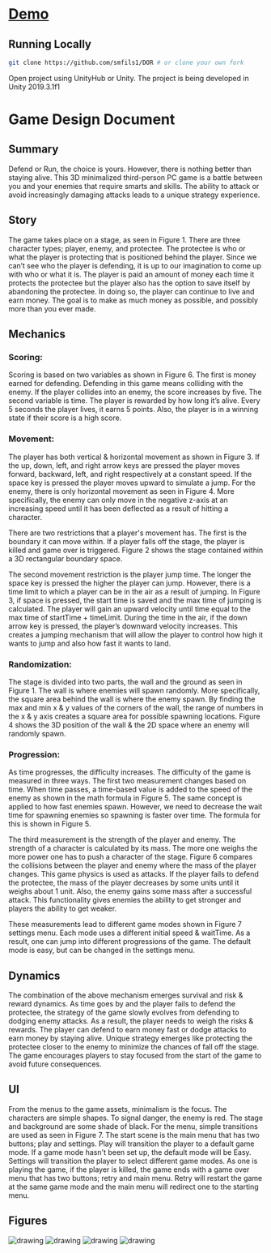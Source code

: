 # [Demo](https://smfils1.github.io/DOR/)

## Running Locally

```bash
git clone https://github.com/smfils1/DOR # or clone your own fork
```
Open project using UnityHub or Unity. The project is being developed in Unity 2019.3.1f1

# Game Design Document

## Summary

Defend or Run, the choice is yours. However, there is nothing better than staying alive. This 3D minimalized third-person PC game is a battle between you and your enemies that require smarts and skills. The ability to attack or avoid increasingly damaging attacks leads to a unique strategy experience.


## Story

The game takes place on a stage, as seen in Figure 1. There are three character types; player, enemy, and protectee. The protectee is who or what the player is protecting that is positioned behind the player. Since we can’t see who the player is defending, it is up to our imagination to come up with who or what it is. The player is paid an amount of money each time it protects the protectee but the player also has the option to save itself by abandoning the protectee. In doing so, the player can continue to live and earn money. The goal is to make as much money as possible, and possibly more than you ever made.


## Mechanics


### Scoring:

Scoring is based on two variables as shown in Figure 6. The first is money earned for defending. Defending in this game means colliding with the enemy. If the player collides into an enemy, the score increases by five. The second variable is time. The player is rewarded by how long it’s alive. Every 5 seconds the player lives, it earns 5 points. Also, the player is in a winning state if their score is a high score.


### Movement:

The player has both vertical & horizontal movement as shown in Figure 3. If the up, down, left, and right arrow keys are pressed the player moves forward, backward, left, and right respectively at a constant speed. If the space key is pressed the player moves upward to simulate a jump. For the enemy, there is only horizontal movement as seen in Figure 4. More specifically, the enemy can only move in the negative z-axis at an increasing speed until it has been deflected as a result of hitting a character.

There are two restrictions that a player's movement has. The first is the boundary it can move within. If a player falls off the stage, the player is killed and game over is triggered. Figure 2 shows the stage contained within a 3D rectangular boundary space. 

The second movement restriction is the player jump time. The longer the space key is pressed the higher the player can jump. However, there is a time limit to which a player can be in the air as a result of jumping. In Figure 3, if space is pressed, the start time is saved and the max time of jumping is calculated. The player will gain an upward velocity until time equal to the max time of startTime + timeLimit. During the time in the air, if the down arrow key is pressed, the player’s downward velocity increases. This creates a jumping mechanism that will allow the player to control how high it wants to jump and also how fast it wants to land.


### Randomization:

The stage is divided into two parts, the wall and the ground as seen in Figure 1. The wall is where enemies will spawn randomly. More specifically, the square area behind the wall is where the enemy spawn. By finding the max and min x & y values of the corners of the wall, the range of numbers in the x & y axis creates a square area for possible spawning locations. Figure 4 shows the 3D position of the wall & the 2D space where an enemy will randomly spawn.


### Progression:

As time progresses, the difficulty increases. The difficulty of the game is measured in three ways. The first two measurement changes based on time. When time passes, a time-based value is added to the speed of the enemy as shown in the math formula in Figure 5. The same concept is applied to how fast enemies spawn. However, we need to decrease the wait time for spawning enemies so spawning is faster over time. The formula for this is shown in Figure 5. 

The third measurement is the strength of the player and enemy. The strength of a character is calculated by its mass. The more one weighs the more power one has to push a character of the stage. Figure 6 compares the collisions between the player and enemy where the mass of the player changes. This game physics is used as attacks. If the player fails to defend the protectee, the mass of the player decreases by some units until it weighs about 1 unit. Also, the enemy gains some mass after a successful attack. This functionality gives enemies the ability to get stronger and players the ability to get weaker.

These measurements lead to different game modes shown in Figure 7 settings menu. Each mode uses a different initial speed & waitTime. As a result, one can jump into different progressions of the game. The default mode is easy, but can be changed in the settings menu.


## Dynamics

The combination of the above mechanism emerges survival and risk & reward dynamics. As time goes by and the player fails to defend the protectee, the strategy of the game slowly evolves from defending to dodging enemy attacks. As a result, the player needs to weigh the risks & rewards. The player can defend to earn money fast or dodge attacks to earn money by staying alive. Unique strategy emerges like protecting the protectee closer to the enemy to minimize the chances of fall off the stage. The game encourages players to stay focused from the start of the game to avoid future consequences.


## UI

From the menus to the game assets, minimalism is the focus. The characters are simple shapes. To signal danger, the enemy is red. The stage and background are some shade of black. For the menu, simple transitions are used as seen in Figure 7. The start scene is the main menu that has two buttons; play and settings. Play will transition the player to a default game mode. If a game mode hasn't been set up, the default mode will be Easy. Settings will transition the player to select different game modes. As one is playing the game, if the player is killed, the game ends with a game over menu that has two buttons; retry and main menu. Retry will restart the game at the same game mode and the main menu will redirect one to the starting menu.


## Figures


![drawing](https://i.imgur.com/r5KKB03.png)
![drawing](https://i.imgur.com/deRxgL8.png)
![drawing](https://i.imgur.com/3xgorMj.png)
![drawing](https://i.imgur.com/5p0XL4Z.png)


